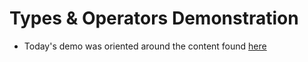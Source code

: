 # Types & Operators Demonstration
* Today's demo was oriented around the content found [here](https://zipcoder.github.io/curriculum-assets/lectures/java/fundamentals/types-and-operators/lecture.html#/)

